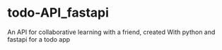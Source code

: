 # todo-API_fastapi
An API for collaborative learning with a friend, created With python and fastapi for a todo app
